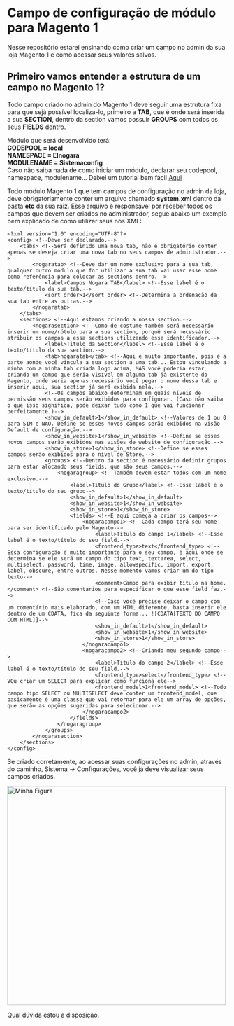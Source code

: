 <h1>Campo de configuração de módulo para Magento 1</h1>
Nesse repositório estarei ensinando como criar um campo no admin da sua loja Magento 1 e como acessar seus valores salvos.<br>

<h2>Primeiro vamos entender a estrutura de um campo no Magento 1?</h2>
Todo campo criado no admin do Magento 1 deve seguir uma estrutura fixa para que sejá possível localiza-lo, primeiro a <strong>TAB</strong>, que é onde será inserida a sua <strong>SECTION</strong>, dentro da section vamos possuir <strong>GROUPS</strong> com todos os seus <strong>FIELDS</strong> dentro.

Módulo que será desenvolvido terá:
</br>
<strong>CODEPOOL = local
</br>
NAMESPACE = Elnogara
</br>
MODULENAME = Sistemaconfig</strong>
</br>
Caso não saiba nada de como iniciar um módulo, declarar seu codepool, namespace, modulename... Deixei um tutorial bem fácil <a href="https://github.com/ElNogara/Primeiro-Modulo-Magento-1">Aqui</a> </br>

Todo módulo Magento 1 que tem campos de configuração no admin da loja, deve obrigatoriamente conter um arquivo chamado <strong>system.xml</strong> dentro da pasta <strong>etc</strong> da sua raiz.
Esse arquivo é responsável por receber todos os campos que devem ser criados no administrador, segue abaixo um exemplo bem explicado de como utilizar seus nós XML:
```
<?xml version="1.0" encoding="UTF-8"?>
<config> <!--Deve ser declarado.-->
    <tabs> <!--Será definido uma nova tab, não é obrigatório conter apenas se deseja criar uma nova tab no seus campos de administrador.-->
        <nogaratab> <!--Deve dar um nome exclusivo para a sua tab, qualquer outro módulo que for utilizar a sua tab vai usar esse nome como referência para colocar as sections dentro.-->
            <label>Campos Nogara TAB</label> <!--Esse label é o texto/título da sua tab.-->
            <sort_order>1</sort_order> <!--Determina a ordenação da sua tab entre as outras.-->
        </nogaratab>
    </tabs>
    <sections> <!--Aqui estamos criando a nossa section.-->
        <nogarasection> <!--Como de costume também será necessário inserir um nome/rótulo para a sua section, porquê será necessário atribuir os campos a essa sections utilizando esse identificador.-->
            <label>Titulo da Section</label> <!--Esse label é o texto/título da sua section.-->
            <tab>nogaratab</tab> <!--Aqui é muito importante, pois é a parte aonde você vincula a sua section a uma tab... Estou vinculando a minha com a minha tab criada logo acima, MAS você poderia estar criando um campo que seria visível em alguma tab já existente do Magento, onde seria apenas necessário você pegar o nome dessa tab e inserir aqui, sua section já será exibida nela.-->
            <!--Os campos abaixo determinam em quais níveis de permissão seus campos serão exibidos para configurar. (Caso não saiba o que isso significa, pode deixar tudo como 1 que vai funcionar perfeitamente.)-->
            <show_in_default>1</show_in_default> <!--Valores de 1 ou 0 para SIM e NAO. Define se esses novos campos serão exibidos na visão Default de configuração.-->
            <show_in_website>1</show_in_website> <!--Define se esses novos campos serão exibidos nas visões de website de configuração.-->
            <show_in_store>1</show_in_store> <!--Define se esses campos serão exibidos para o nível de Store.-->
            <groups> <!--Dentro da section é necessário definir grupos para estar alocando seus fields, que são seus campos.-->
                <nogaragroup> <!--Também devem estar todos com um nome exclusivo.-->
                    <label>Título do Grupo</label> <!--Esse label é o texto/título do seu grupo-->
                    <show_in_default>1</show_in_default>
                    <show_in_website>1</show_in_website> 
                    <show_in_store>1</show_in_store> 
                    <fields> <!--E aqui começa a criar os campos-->
                        <nogaracampo1> <!--Cada campo terá seu nome para ser identificado pelo Magento-->
                            <label>Titulo do campo 1</label> <!--Esse label é o texto/título do seu field.-->
                            <frontend_type>text</frontend_type> <!--Essa configuração é muito importante para o seu campo, é aqui onde se determina se ele será um campo do tipo text, textarea, select, multiselect, password, time, image, allowspecific, import, export, label, obscure, entre outros. Nesse momento vamos criar um do tipo texto-->
                            <comment>Campo para exibir titulo na home.</comment> <!--São comentarios para especificar o que esse field faz.-->
                            <!--Caso você precise deixar o campo com um comentário mais elaborado, com um HTML diferente, basta inserir ele dentro de um CDATA, fica da seguinte forma... ![CDATA[TEXTO DO CAMPO COM HTML]]-->
                            <show_in_default>1</show_in_default>
                            <show_in_website>1</show_in_website> 
                            <show_in_store>1</show_in_store> 
                        </nogaracampo1>
                        <nogaracampo2> <!--Criando meu segundo campo-->
                            <label>Titulo do campo 2</label> <!--Esse label é o texto/título do seu field.-->
                            <frontend_type>select</frontend_type> <!--VOu criar um SELECT para explicar como funciona ele-->
                            <frontend_model>1<frontend_model> <!--Todo campo tipo SELECT ou MULTISELECT deve conter um frontend_model, que basicamente é uma classe que vai retornar para ele um array de opções, que serão as opções sugeridas para selecionar.-->
                        </nogaracampo2>
                    </fields>
                </nogaragroup>
            </groups>
        </nogarasection>
    </sections>
</config>
```

Se criado corretamente, ao acessar suas configurações no admin, através do caminho, Sistema -> Configurações, você já deve visualizar seus campos criados.

<img style="width: 500px;" src="https://user-images.githubusercontent.com/50090354/193133061-0f186503-04d0-48e9-9289-8d6fe2605c13.png" alt="Minha Figura">

Qual dúvida estou a disposição.
